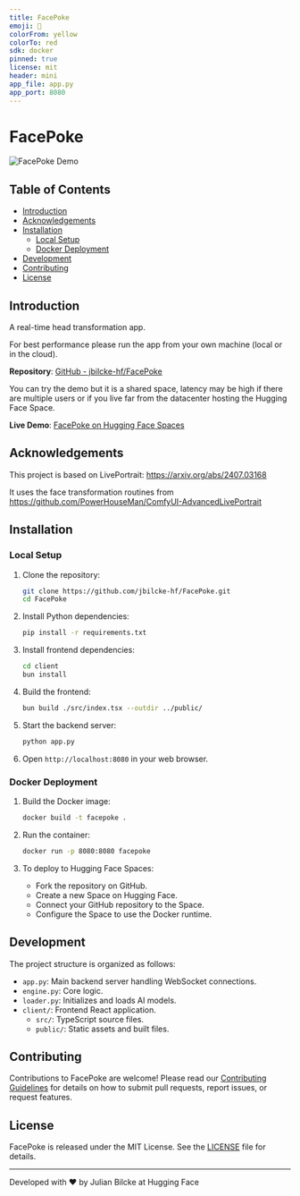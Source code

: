 ```yaml
---
title: FacePoke
emoji: 💬
colorFrom: yellow
colorTo: red
sdk: docker
pinned: true
license: mit
header: mini
app_file: app.py
app_port: 8080
---
```


# FacePoke

![FacePoke Demo](https://your-demo-image-url-here.gif)

## Table of Contents

- [Introduction](#introduction)
- [Acknowledgements](#acknowledgements)
- [Installation](#installation)
  - [Local Setup](#local-setup)
  - [Docker Deployment](#docker-deployment)
- [Development](#development)
- [Contributing](#contributing)
- [License](#license)

## Introduction

A real-time head transformation app.

For best performance please run the app from your own machine (local or in the cloud).

**Repository**: [GitHub - jbilcke-hf/FacePoke](https://github.com/jbilcke-hf/FacePoke)

You can try the demo but it is a shared space, latency may be high if there are multiple users or if you live far from the datacenter hosting the Hugging Face Space.

**Live Demo**: [FacePoke on Hugging Face Spaces](https://huggingface.co/spaces/jbilcke-hf/FacePoke)

## Acknowledgements

This project is based on LivePortrait: https://arxiv.org/abs/2407.03168

It uses the face transformation routines from https://github.com/PowerHouseMan/ComfyUI-AdvancedLivePortrait

## Installation

### Local Setup

1. Clone the repository:
   ```bash
   git clone https://github.com/jbilcke-hf/FacePoke.git
   cd FacePoke
   ```

2. Install Python dependencies:
   ```bash
   pip install -r requirements.txt
   ```

3. Install frontend dependencies:
   ```bash
   cd client
   bun install
   ```

4. Build the frontend:
   ```bash
   bun build ./src/index.tsx --outdir ../public/
   ```

5. Start the backend server:
   ```bash
   python app.py
   ```

6. Open `http://localhost:8080` in your web browser.

### Docker Deployment

1. Build the Docker image:
   ```bash
   docker build -t facepoke .
   ```

2. Run the container:
   ```bash
   docker run -p 8080:8080 facepoke
   ```

3. To deploy to Hugging Face Spaces:
   - Fork the repository on GitHub.
   - Create a new Space on Hugging Face.
   - Connect your GitHub repository to the Space.
   - Configure the Space to use the Docker runtime.

## Development

The project structure is organized as follows:

- `app.py`: Main backend server handling WebSocket connections.
- `engine.py`: Core logic.
- `loader.py`: Initializes and loads AI models.
- `client/`: Frontend React application.
  - `src/`: TypeScript source files.
  - `public/`: Static assets and built files.

## Contributing

Contributions to FacePoke are welcome! Please read our [Contributing Guidelines](CONTRIBUTING.md) for details on how to submit pull requests, report issues, or request features.

## License

FacePoke is released under the MIT License. See the [LICENSE](LICENSE) file for details.

---

Developed with ❤️ by Julian Bilcke at Hugging Face
